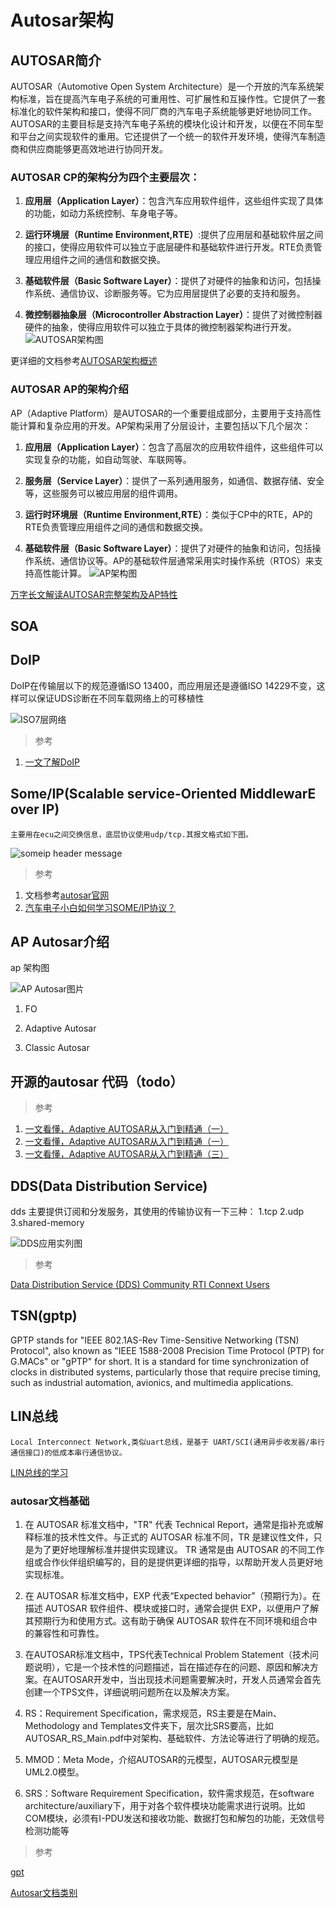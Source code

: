 # Autosar架构


## AUTOSAR简介
AUTOSAR（Automotive Open System Architecture）是一个开放的汽车系统架构标准，旨在提高汽车电子系统的可重用性、可扩展性和互操作性。它提供了一套标准化的软件架构和接口，使得不同厂商的汽车电子系统能够更好地协同工作。
AUTOSAR的主要目标是支持汽车电子系统的模块化设计和开发，以便在不同车型和平台之间实现软件的重用。它还提供了一个统一的软件开发环境，使得汽车制造商和供应商能够更高效地进行协同开发。

### AUTOSAR CP的架构分为四个主要层次：
1. **应用层（Application Layer）**：包含汽车应用软件组件，这些组件实现了具体的功能，如动力系统控制、车身电子等。

2. **运行环境层（Runtime Environment,RTE）**:提供了应用层和基础软件层之间的接口，使得应用软件可以独立于底层硬件和基础软件进行开发。RTE负责管理应用组件之间的通信和数据交换。

3. **基础软件层（Basic Software Layer）**：提供了对硬件的抽象和访问，包括操作系统、通信协议、诊断服务等。它为应用层提供了必要的支持和服务。
4. **微控制器抽象层（Microcontroller Abstraction Layer）**：提供了对微控制器硬件的抽象，使得应用软件可以独立于具体的微控制器架构进行开发。
![AUTOSAR架构图](../pic/doc/autosar/autosar_architecture.png)

更详细的文档参考[AUTOSAR架构概述](https://modelbaba.com/architecture/autosar/1193.html)

### AUTOSAR AP的架构介绍
AP（Adaptive Platform）是AUTOSAR的一个重要组成部分，主要用于支持高性能计算和复杂应用的开发。AP架构采用了分层设计，主要包括以下几个层次：
1. **应用层（Application Layer）**：包含了高层次的应用软件组件，这些组件可以实现复杂的功能，如自动驾驶、车联网等。

2. **服务层（Service Layer）**：提供了一系列通用服务，如通信、数据存储、安全等，这些服务可以被应用层的组件调用。
3. **运行时环境层（Runtime Environment,RTE）**：类似于CP中的RTE，AP的RTE负责管理应用组件之间的通信和数据交换。
4. **基础软件层（Basic Software Layer）**：提供了对硬件的抽象和访问，包括操作系统、通信协议等。AP的基础软件层通常采用实时操作系统（RTOS）来支持高性能计算。
![AP架构图](../pic/doc/autosar/ap_autosar.png)

[万字长文解读AUTOSAR完整架构及AP特性](https://zhuanlan.zhihu.com/p/536367959)
## SOA



## DoIP

DoIP在传输层以下的规范遵循ISO 13400，而应用层还是遵循ISO 14229不变，这样可以保证UDS诊断在不同车载网络上的可移植性

![ISO7层网络](../pic/doc/autosar/doip.png)

> 参考
 1. [一文了解DoIP](https://blog.csdn.net/wjz110201/article/details/114940052#:~:text=%E5%92%8C%E5%A4%A7%E5%AE%B6%E6%8E%A2%E8%AE%A8%E3%80%82-,DoIP%E6%98%AFDiagnostic%20communication%20over%20Internet%20Protocol%20%E7%9A%84%E7%AE%80%E7%A7%B0%EF%BC%8C%E9%A1%BE%E5%90%8D%E6%80%9D%E4%B9%89,1%E8%BF%99%E5%9B%9B%E5%B1%82%E5%8D%8F%E8%AE%AE%E3%80%82)

## Some/IP(Scalable service-Oriented MiddlewarE over IP)
    
    主要用在ecu之间交换信息，底层协议使用udp/tcp.其报文格式如下图。

![someip header message](../pic/doc/autosar/someip_header.png)

> 参考
1. 文档参考[autosar官网](https://www.autosar.org/search?tx_solr%5Bq%5D=someIp)
2. [汽车电子小白如何学习SOME/IP协议？](https://www.zhihu.com/question/535650389)

## AP Autosar介绍


ap 架构图

![AP Autosar图片](../pic/doc/autosar/ap_autosar.png)

1. FO

2. Adaptive Autosar

3. Classic Autosar

## 开源的autosar 代码（todo）


> 参考

1. [一文看懂，Adaptive AUTOSAR从入门到精通（一）](http://www.uml.org.cn/qiyezjjs/202111054.asp)
2. [一文看懂，Adaptive AUTOSAR从入门到精通（一）](https://www.suncve.com/adaptive-autosar-from-introduction-to-mastery-2/)
3. [一文看懂，Adaptive AUTOSAR从入门到精通（三）](http://www.uml.org.cn/qiyezjjs/202111084.asp?artid=24618)

## DDS(Data Distribution Service)


dds 主要提供订阅和分发服务，其使用的传输协议有一下三种：
1.tcp 2.udp 3.shared-memory

![DDS应用实列图](../pic/doc/autosar/databus.png)


> 参考

[Data Distribution Service (DDS) Community RTI Connext Users](https://community.rti.com/glossary-term/databus)
## TSN(gptp)

GPTP stands for "IEEE 802.1AS-Rev Time-Sensitive Networking (TSN) Protocol", also known as "IEEE 1588-2008 Precision Time Protocol (PTP) for G.MACs" or "gPTP" for short. It is a standard for time synchronization of clocks in distributed systems, particularly those that require precise timing, such as industrial automation, avionics, and multimedia applications.

## LIN总线
    Local Interconnect Network,类似uart总线，是基于 UART/SCI(通用异步收发器/串行通信接口)的低成本串行通信协议。

[LIN总线的学习](https://blog.csdn.net/zz56z56/article/details/95034165#:~:text=%E6%80%BB%E7%BA%BF%E7%9A%84%E5%AD%A6%E4%B9%A0-,LIN%E4%BB%8B%E7%BB%8DLIN%20%E6%98%AFLocal%20Interconnect%20Network%20%E7%9A%84%E7%BC%A9%E5%86%99%EF%BC%8C%E6%98%AF,%E5%BA%94%E7%94%A8%E9%83%BD%E4%BD%BF%E7%94%A8LIN%E6%80%BB%E7%BA%BF%E3%80%82)

### autosar文档基础

1. 在 AUTOSAR 标准文档中，"TR" 代表 Technical Report，通常是指补充或解释标准的技术性文件。与正式的 AUTOSAR 标准不同，TR 是建议性文件，只是为了更好地理解标准并提供实现建议。 TR 通常是由 AUTOSAR 的不同工作组或合作伙伴组织编写的，目的是提供更详细的指导，以帮助开发人员更好地实现标准。

2. 在 AUTOSAR 标准文档中，EXP 代表“Expected behavior”（预期行为）。在描述 AUTOSAR 软件组件、模块或接口时，通常会提供 EXP，以便用户了解其预期行为和使用方式。这有助于确保 AUTOSAR 软件在不同环境和组合中的兼容性和可靠性。

3. 在AUTOSAR标准文档中，TPS代表Technical Problem Statement（技术问题说明），它是一个技术性的问题描述，旨在描述存在的问题、原因和解决方案。在AUTOSAR开发中，当出现技术问题需要解决时，开发人员通常会首先创建一个TPS文件，详细说明问题所在以及解决方案。

4. RS：Requirement Specification，需求规范，RS主要是在Main、Methodology and Templates文件夹下，层次比SRS要高，比如AUTOSAR_RS_Main.pdf中对架构、基础软件、方法论等进行了明确的规范。

5. MMOD：Meta Mode，介绍AUTOSAR的元模型，AUTOSAR元模型是UML2.0模型。


6. SRS：Software Requirement Specification，软件需求规范，在software architecture/auxiliary下，用于对各个软件模块功能需求进行说明。比如COM模块，必须有I-PDU发送和接收功能、数据打包和解包的功能，无效信号检测功能等
> 参考

[gpt](https://chat.openai.com/c/52db85d8-2d9d-44e2-9bee-366b50d24b44)

[Autosar文档类别](https://zhuanlan.zhihu.com/p/136575633)